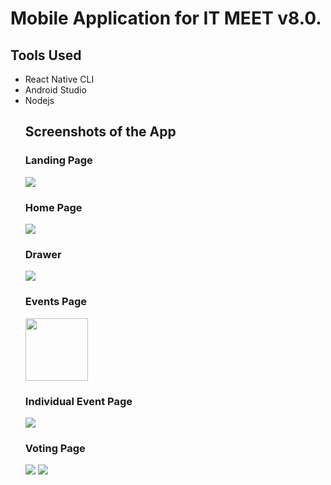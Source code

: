 # Mobile Application for IT MEET v8.0.

## Tools Used
  <ul>
  <li>React Native CLI</li>
  <li>Android Studio </li>
  <li>Nodejs</li>


## Screenshots of the App

### Landing Page
<img src = 'Screenshots/1.jpg'>

### Home Page
<img src = 'Screenshots/2.jpg'>

### Drawer
<img src = 'Screenshots/3.jpg'>

### Events Page
<img src = 'Screenshots/4.jpg' width = '100px'>

### Individual Event Page
<img src = 'Screenshots/5.jpg'>

### Voting Page
<img src = 'Screenshots/6.jpg'>
<img src = 'Screenshots/7.jpg'>
  
 
